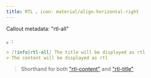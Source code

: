 ```yaml
---
title: RTL 。icon: material/align-horizontal-right
---
```


Callout metadata: "rtl-all"

。:

```md
> [!info|rtl-all] The title will be displayed as rtl
> The content will be displayed as rtl
```
> Shorthand for both ["rtl-content"](../content-styling/page-1.md)
> and ["rtl-title"](../title-styling/page-11.md)
